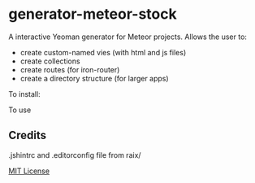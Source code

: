 # generator-meteor-stock

A interactive Yeoman generator for Meteor projects.  Allows the user to:

* create custom-named vies (with html and js files)
* create collections
* create routes (for iron-router)
* create a directory structure (for larger apps)



To install:


To use


## Credits

.jshintrc and .editorconfig file from raix/

[MIT License](http://en.wikipedia.org/wiki/MIT_License)
